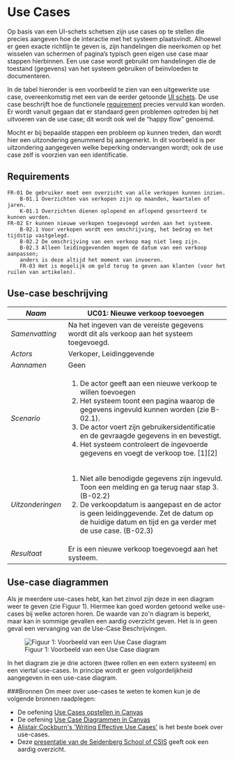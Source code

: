 Use Cases
=========

Op basis van een UI-schets schetsen zijn use cases op te stellen die precies aangeven hoe de interactie met het systeem plaatsvindt. Alhoewel er geen exacte richtlijn te geven is, zijn handelingen die neerkomen op het wisselen van schermen of pagina’s typisch geen eigen use case maar stappen hierbinnen. Een use case wordt gebruikt om handelingen die de toestand (gegevens) van het systeem gebruiken of beïnvloeden te documenteren.

In de tabel hieronder is een voorbeeld te zien van een uitgewerkte use case, overeenkomstig met een van de eerder getoonde [UI schets](Wireframes). De use case beschrijft hoe de functionele [requirement](Requirements) precies vervuld kan worden. Er wordt vanuit gegaan dat er standaard geen problemen optreden bij het uitvoeren van de use case; dit wordt ook wel de “happy flow” genoemd. 

Mocht er bij bepaalde stappen een probleem op kunnen treden, dan wordt hier een uitzondering genummerd bij aangemerkt. In dit voorbeeld is per uitzondering aangegeven welke beperking ondervangen wordt; ook de use case zelf is voorzien van een identificatie.

## Requirements

    FR-01 De gebruiker moet een overzicht van alle verkopen kunnen inzien.
        B-01.1 Overzichten van verkopen zijn op maanden, kwartalen of jaren.
        K-01.1 Overzichten dienen oplopend en aflopend gesorteerd te kunnen worden.
    FR-02 Er kunnen nieuwe verkopen toegevoegd worden aan het systeem.
        B-02.1 Voor verkopen wordt een omschrijving, het bedrag en het tijdstip vastgelegd.
        B-02.2 De omschrijving van een verkoop mag niet leeg zijn.
        B-02.3 Alleen leidinggevenden mogen de datum van een verkoop aanpassen; 
        anders is deze altijd het moment van invoeren.
        FR-03 Het is mogelijk om geld terug te geven aan klanten (voor het ruilen van artikelen).

## Use-case beschrijving

|*Naam*|UC01: Nieuwe verkoop toevoegen|
|----|------------------------|
|*Samenvatting*|Na het ingeven van de vereiste gegevens wordt dit als verkoop aan het systeem toegevoegd.|
|*Actors*|Verkoper, Leidinggevende|
|*Aannamen*|Geen|
|*Scenario*|<ol><li>De actor geeft aan een nieuwe verkoop te willen toevoegen</li><li>Het systeem toont een pagina waarop de gegevens ingevuld kunnen worden (zie B-02.1).</li><li>De actor voert zijn gebruikersidentificatie en de gevraagde gegevens in en bevestigt.</li><li>Het systeem controleert de ingevoerde gegevens en voegt de verkoop toe. [1][2]</li></ol>|
|*Uitzonderingen*|<ol><li>Niet alle benodigde gegevens zijn ingevuld. Toon een melding en ga terug naar stap 3. (B-02.2)</li><li>De verkoopdatum is aangepast en de actor is geen leidinggevende. Zet de datum op de huidige datum en tijd en ga verder met de use case. (B-02.3)</li></ol>|
|*Resultaat*|Er is een nieuwe verkoop toegevoegd aan het systeem.|

## Use-case diagrammen

Als je meerdere use-cases hebt, kan het zinvol zijn deze in een diagram weer te geven (zie Figuur 1). Hiermee kan goed worden getoond welke use-cases bij welke actoren horen. De waarde van zo'n diagram is beperkt, maar kan in sommige gevallen een aardig overzicht geven. Het is in geen geval een vervanging van de Use-Case Beschrijvingen. 

<figure>
    <img src="{{site.url}}/{{site.baseurl}}/img/use-case-diagram.png" alt="Figuur 1: Voorbeeld van een Use Case diagram">
    <figcaption>Figuur 1: Voorbeeld van een Use Case diagram</figcaption>
</figure>

In het diagram zie je drie actoren (twee rollen en een extern systeem) en een viertal use-cases. In principe wordt er geen volgordelijkheid aangegeven in een use-case diagram.

###Bronnen
Om meer over use-cases te weten te komen kun je de volgende bronnen raadplegen:

* De oefening [Use Cases opstellen in Canvas](https://fhict.instructure.com/courses/8648/assignments/129651)
* De oefening [Use Case Diagrammen in Canvas](https://fhict.instructure.com/courses/8648/assignments/129650)
* [Alistair Cockburn's 'Writing Effective Use Cases'](https://www.bol.com/nl/p/writing-effective-use-cases/1001004001047678/) is het beste boek over use-cases. 
* Deze [presentatie van de Seidenberg School of CSIS](http://csis.pace.edu/~marchese/CS389/L9/Use%20Case%20Diagrams.pdf) geeft ook een aardig overzicht. 

